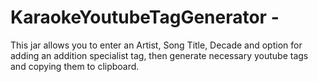 # KaraokeYoutubeTagGenerator - 
This jar allows you to enter an Artist, Song Title, Decade and option for adding an addition specialist tag, then generate necessary youtube tags and copying them to clipboard.
